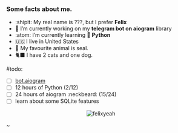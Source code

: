 ### Some facts about me.

<!--
**felixyeahh/felixyeahh** is a ✨ _special_ ✨ repository because its `README.md` (this file) appears on your GitHub profile.-->

- :shipit: My real name is ???, but I prefer **Felix**
- 🔭 I’m currently working on my **telegram bot on aiogram** library
- :atom: I’m currently learning 🐍 **Python** 
- :us: I live in United States
- 🦭 My favourite animal is seal.
- 🐈‍⬛ I have 2 cats and one dog. 

#todo:
- [ ] [bot.aiogram](https://github.com/felixyeahh/bot.aiogram)
- [ ] 12 hours of Python (2/12)
- [ ] 24 hours of aiogram :neckbeard: (15/24)
- [ ] learn about some SQLite features

<p align="center"> <img src="https://github-readme-stats.vercel.app/api?username=felixyeahh&show_icons=true&theme=dracula&count_private=true&title_color=#000000&text_color=#CA0B0B&icon_color=#CA0B0B" alt="felixyeah" />

<img width="0" src="https://visitor-badge.glitch.me/badge?page_id=felixyeahh.felixyeahh" />


~
